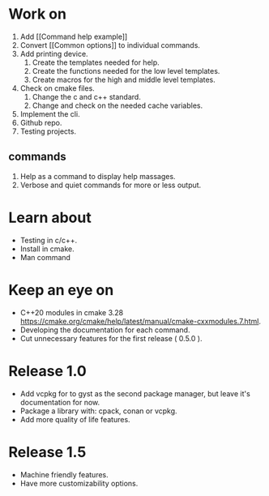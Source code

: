 # Work on
1. Add [[Command help example]]
2. Convert [[Common options]] to individual commands.
3. Add printing device.
	1. Create the templates needed for help.
	2. Create the functions needed for the low level templates.
	3. Create macros for the high and middle level templates.
4. Check on cmake files.
	1. Change the c and c++ standard.
	2. Change and check on the needed cache variables.
5. Implement the cli.
6. Github repo.
7. Testing projects.
## commands
1. Help as a command to display help massages. 
2. Verbose and quiet commands for more or less output.
# Learn about
- Testing in c/c++.
- Install in cmake.
- Man command
# Keep an eye on
- C++20 modules in cmake 3.28 https://cmake.org/cmake/help/latest/manual/cmake-cxxmodules.7.html.
- Developing the documentation for each command.
- Cut unnecessary features for the first release ( 0.5.0 ).
#  Release 1.0
- Add vcpkg for to gyst as the second package manager, but leave it's documentation for now.
- Package a library with: cpack, conan or vcpkg.
- Add more quality of life features.
# Release 1.5
- Machine friendly features.
- Have more customizability options.